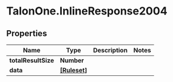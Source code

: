 # TalonOne.InlineResponse2004

## Properties

Name | Type | Description | Notes
------------ | ------------- | ------------- | -------------
**totalResultSize** | **Number** |  | 
**data** | [**[Ruleset]**](Ruleset.md) |  | 


